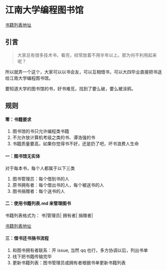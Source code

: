 # 江南大学编程图书馆
[书籍列表地址](http://git.io/v8e1W)

## 引言
> 大家总有很多技术书，看完，经常放着不用半年以上。那为何不利用起来呢？

所以就弄一个这个，大家可以以书会友，可以互相借书，可以大四毕业直接把书送给江南大学编程图书馆。

要知道大学的图书馆的书，好书难觅，找到了要么破，要么被涂鸦。

## 规则
#### 零：书籍要求
1. 图书馆的书只允许编程类书籍
2. 不允许放计算机考级之类的书、谭浩强的书
3. 书籍质量要高，如果你觉得书不好，还是扔了吧，坏书浪费人生命

#### 一：图书馆无实体

对于每本书，每个人都属于以下三类

1. 图书管理员：每个借到书的人
2. 原书拥有者：每个借出书的人，每个被送书的人
3. 图书捐赠者：每个送书的人

####  二：使用书籍列表.md 来管理图书
书籍列表格式为：
书|管理员| 拥有者| 捐赠者|

[书籍列表地址](http://git.io/v8e1W)

####  三：借书还书捐书流程
1. 和图书拥有者联系：开 issue, 当然 qq 也行，多方协调以后，列出书单
2. 线下把书籍传输完毕
3. 更新书籍列表：图书管理员或拥有者根据书单更新书籍列表
